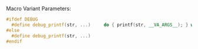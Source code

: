 Macro Variant Parameters:

```c++
#ifdef DEBUG
  #define debug_printf(str, ...)     do { printf(str, __VA_ARGS__); } while (0)
#else
  #define debug_printf(str, ...)
#endif
```

